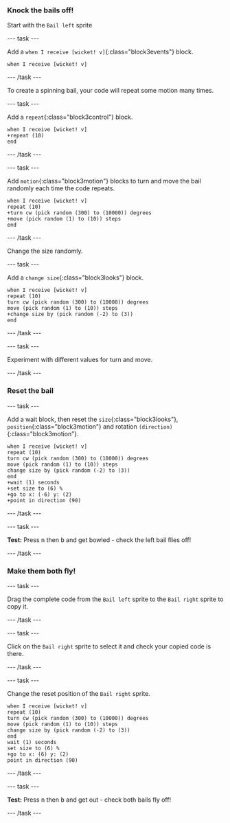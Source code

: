 ### Knock the bails off!

Start with the `Bail left` sprite

--- task ---

Add a `when I receive [wicket! v]`{:class="block3events"} block.

```blocks3
when I receive [wicket! v]
```

--- /task ---

To create a spinning bail, your code will repeat some motion many times.

--- task ---

Add a `repeat`{:class="block3control"} block.

```blocks3
when I receive [wicket! v]
+repeat (10)
end
```

--- /task ---

--- task ---

Add `motion`{:class="block3motion"} blocks to turn and move the bail randomly each time the code repeats.

```blocks3
when I receive [wicket! v]
repeat (10)
+turn cw (pick random (300) to (10000)) degrees
+move (pick random (1) to (10)) steps
end
```

--- /task ---

Change the size randomly.

--- task ---

Add a `change size`{:class="block3looks"} block.

```blocks3
when I receive [wicket! v]
repeat (10)
turn cw (pick random (300) to (10000)) degrees
move (pick random (1) to (10)) steps
+change size by (pick random (-2) to (3))
end
```

--- /task ---

--- task ---

Experiment with different values for turn and move.

--- /task ---

### Reset the bail

--- task ---

Add a wait block, then reset the `size`{:class="block3looks"}, `position`{:class="block3motion"} and rotation `(direction)`{:class="block3motion"}.

```blocks3
when I receive [wicket! v]
repeat (10)
turn cw (pick random (300) to (10000)) degrees
move (pick random (1) to (10)) steps
change size by (pick random (-2) to (3))
end
+wait (1) seconds
+set size to (6) %
+go to x: (-6) y: (2)
+point in direction (90)
```

--- /task ---

--- task ---

**Test:** Press <kbd>n</kbd> then <kbd>b</kbd> and get bowled - check the left bail flies off!

--- /task ---

### Make them both fly!

--- task ---

Drag the complete code from the `Bail left` sprite to the `Bail right` sprite to copy it.

--- /task ---

--- task ---

Click on the `Bail right` sprite to select it and check your copied code is there.

--- /task ---

--- task ---

Change the reset position of the `Bail right` sprite.

```blocks3
when I receive [wicket! v]
repeat (10)
turn cw (pick random (300) to (10000)) degrees
move (pick random (1) to (10)) steps
change size by (pick random (-2) to (3))
end
wait (1) seconds
set size to (6) %
+go to x: (6) y: (2)
point in direction (90)
```

--- /task ---

--- task ---

**Test:** Press <kbd>n</kbd> then <kbd>b</kbd> and get out - check both bails fly off!

--- /task ---